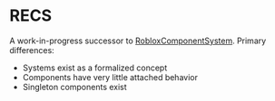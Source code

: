 # RECS

A work-in-progress successor to [RobloxComponentSystem](https://github.com/tiffany352/RobloxComponentSystem). Primary differences:

* Systems exist as a formalized concept
* Components have very little attached behavior
* Singleton components exist